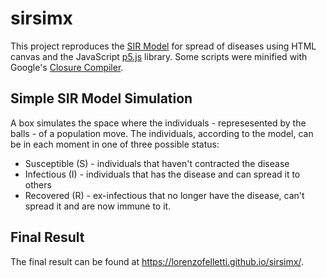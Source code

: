# sirsimx
This project reproduces the [SIR Model](https://en.wikipedia.org/wiki/Compartmental_models_in_epidemiology#The_SIR_model "SIR Model Wikipedia") for spread of diseases using HTML canvas and the JavaScript [p5.js](https://p5js.org/) library. Some scripts were minified with Google's [Closure Compiler](https://developers.google.com/closure/compiler).<br>

## Simple SIR Model Simulation
A box simulates the space where the individuals - represesented by the balls - of a population move. The individuals, according to the model, can be in each moment in one of three possible status:
* Susceptible (S) - individuals that haven't contracted the disease
* Infectious (I) - individuals that has the disease and can spread it to others
* Recovered (R) - ex-infectious that no longer have the disease, can't spread it and are now immune to it.

## Final Result
The final result can be found at https://lorenzofelletti.github.io/sirsimx/.
